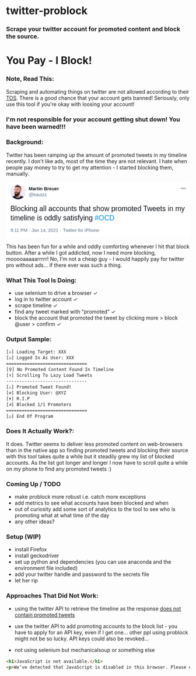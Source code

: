 # twitter-problock

### Scrape your twitter account for promoted content and block the source.

# You Pay - I Block!

### Note, Read This:

Scraping and automating things on twitter are not allowed according to their [TOS](https://twitter.com/en/tos).
There is a good chance that your account gets banned! Seriously, only use this tool if you're okay with loosing your account!

### I'm not responsible for your account getting shut down! You have been warned!!!

### Background:

Twitter has been ramping up the amount of promoted tweets in my timeline recently. I don't like ads, most of the time they are not relevant. I hate when people pay money to try to get my attention - I started blocking them, manually.

![Original Tweet](https://github.com/kautzz/twitter-problock/blob/master/tweet.png?raw=true)

This has been fun for a while and oddly comforting whenever I hit that block button. After a while I got addicted, now I need more blocking, mooooaaaaarrrrr! No, I'm not a cheap guy - I would happily pay for twitter pro without ads... if there ever was such a thing.

### What This Tool Is Doing:

* use selenium to drive a browser ✓
* log in to twitter account ✓
* scrape timeline ✓
* find any tweet marked with "promoted" ✓
* block the account that promoted the tweet by clicking more > block @user > confirm ✓

### Output Sample:

```
[☩] Loading Target: XXX
[☑] Logged In As User: XXX
===============================
[⚲] No Promoted Content Found In Timeline
[⬇] Scrolling To Lazy Load Tweets
-------------------------------
[⚠] Promoted Tweet Found!
[⊘] Blocking User: @XYZ
[✝] R.I.P
[☭] Blocked 1/1 Promoters
===============================
[☑] End Of Program
```

### Does It Actually Work?:

It does. Twitter seems to deliver less promoted content on web-browsers than in the native app so finding promoted tweets and blocking their source with this tool takes quite a while but it steadily grew my list of blocked accounts. As the list got longer and longer I now have to scroll quite a while on my phone to find any promoted tweets :)

### Coming Up / TODO

* make problock more robust i.e. catch more exceptions
* add metrics to see what accounts have been blocked and when
* out of curiosity add some sort of analytics to the tool to see who is promoting what at what time of the day
* any other ideas?

### Setup (WIP)

* install Firefox
* install geckodriver
* set up python and dependencies (you can use anaconda and the environment file included)
* add your twitter handle and password to the secrets file
* let her rip

### Approaches That Did Not Work:

* using the twitter API to retrieve the timeline as the response [does not contain promoted tweets](https://stackoverflow.com/questions/54081154/twitter-api-how-to-retrieve-timeline-including-promoted-or-sponsored-tweets)

* use the twitter API to add promoting accounts to the block list - you have to apply for an API key, even if I get one... other ppl using problock might not be so lucky. API keys could also be revoked...

* not using selenium but mechanicalsoup or something else

```html
<h1>JavaScript is not available.</h1>
<p>We’ve detected that JavaScript is disabled in this browser. Please enable JavaScript or switch to a supported browser to continue using twitter.com. You can see a list of supported browsers in our Help Center.</p>
```
